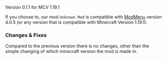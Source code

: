 Version 0.1.1 for MCV 1.19.1 

If you choose to, our mod ``Unknown Mod`` is compatible with [ModMenu](https://modrinth.com/mod/modmenu/version/4.0.5) version 4.0.5 (or any version that is compatible with Minecraft Version 1.19.1).

### Changes & Fixes
Compared to the previous version there is no changes, other than the simple changing of which minecraft version the mod is made in.
